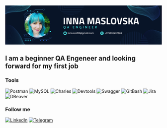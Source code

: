 ![Header](https://github.com/InnaMaslovska/InnaMaslovska/blob/main/InnaMAslovska.png)

## I am a beginner QA Engeneer and looking forward for my first job

### Tools
![Postman](https://img.shields.io/badge/Postman-gray?style=for-the-badge&logo=postman&logocolor=orange)
![MySQL](https://img.shields.io/badge/MySQL-gray?style=for-the-badge&logo=MySQL&logocolor=blue)
![Charles](https://img.shields.io/badge/Charles-gray?style=for-the-badge&logo=Charles&logocolor=white)
![Devtools](https://img.shields.io/badge/DevTools-gray?style=for-the-badge&logo=Devtools&logocolor=white)
![Swagger](https://img.shields.io/badge/Swagger-gray?style=for-the-badge&logo=Swagger&logocolor=white)
![GitBash](https://img.shields.io/badge/GitBash-gray?style=for-the-badge&logo=GitBash&logocolor=white)
![Jira](https://img.shields.io/badge/Jira-gray?style=for-the-badge&logo=Jira&logocolor=white)
![DBeaver](https://img.shields.io/badge/DBeaver-gray?style=for-the-badge&logo=DBeaver&logocolor=white)

### Follow me
[![LinkedIn](https://img.shields.io/badge/LinkedIn-gray?style=for-the-badge&logo=LinkedIn&logocolor=blue)](https://www.linkedin.com/in/inna-maslovska/)
[![Telegram](https://img.shields.io/badge/Telegram-gray?style=for-the-badge&logo=Telegram&logocolor=blue)](https://t.me/Inna_Maslovska)
 